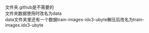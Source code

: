 文件夹.github是不需要的   
文件夹数据使用时改名为data   
data文件夹里还有一个数据train-images-idx3-ubyte解压后改名为train-images.idx3-ubyte
